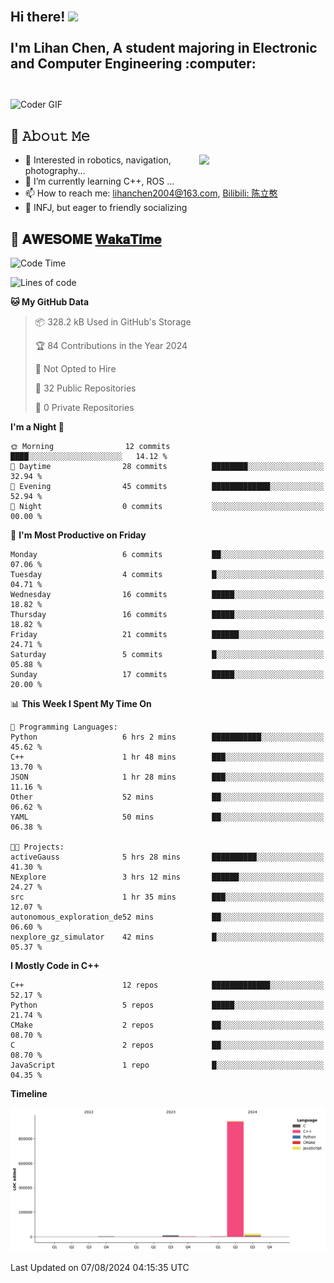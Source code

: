 <h2 align="left">
 <abc>
  <br>Hi there! <img src="https://user-images.githubusercontent.com/42378118/110234147-e3259600-7f4e-11eb-95be-0c4047144dea.gif" width="30"><br>
  <br> I'm Lihan Chen, A student majoring in Electronic and Computer Engineering :computer:<br>
  <br>
 </abc>
</h2>

<img align="center" src="https://media.giphy.com/media/SWoSkN6DxTszqIKEqv/giphy.gif" alt="Coder GIF" width="500">

## :book: 𝙰𝚋𝚘𝚞𝚝 𝙼𝚎

<img align="right" width="40%" src="https://github-readme-stats.vercel.app/api?username=LihanChen2004&show_icons=true&icon_color=CE1D2D&text_color=718096&bg_color=ffffff&hide_title=true" />

- 🌟 Interested in robotics, navigation, photography...
- 🌱 I’m currently learning C++, ROS ... 
- 📫 How to reach me: lihanchen2004@163.com, [Bilibili: 陈立憨](https://space.bilibili.com/170786212)
- 👯 INFJ, but eager to friendly socializing

## 📜 𝐀𝐖𝐄𝐒𝐎𝐌𝐄 [𝐖𝐚𝐤𝐚𝐓𝐢𝐦𝐞](https://github.com/anmol098/waka-readme-stats)

<!--START_SECTION:waka-->
![Code Time](http://img.shields.io/badge/Code%20Time-9%20hrs%2011%20mins-blue)

![Lines of code](https://img.shields.io/badge/From%20Hello%20World%20I%27ve%20Written-979.7%20thousand%20lines%20of%20code-blue)

**🐱 My GitHub Data** 

> 📦 328.2 kB Used in GitHub's Storage 
 > 
> 🏆 84 Contributions in the Year 2024
 > 
> 🚫 Not Opted to Hire
 > 
> 📜 32 Public Repositories 
 > 
> 🔑 0 Private Repositories 
 > 
**I'm a Night 🦉** 

```text
🌞 Morning                12 commits          ████░░░░░░░░░░░░░░░░░░░░░   14.12 % 
🌆 Daytime                28 commits          ████████░░░░░░░░░░░░░░░░░   32.94 % 
🌃 Evening                45 commits          █████████████░░░░░░░░░░░░   52.94 % 
🌙 Night                  0 commits           ░░░░░░░░░░░░░░░░░░░░░░░░░   00.00 % 
```
📅 **I'm Most Productive on Friday** 

```text
Monday                   6 commits           ██░░░░░░░░░░░░░░░░░░░░░░░   07.06 % 
Tuesday                  4 commits           █░░░░░░░░░░░░░░░░░░░░░░░░   04.71 % 
Wednesday                16 commits          █████░░░░░░░░░░░░░░░░░░░░   18.82 % 
Thursday                 16 commits          █████░░░░░░░░░░░░░░░░░░░░   18.82 % 
Friday                   21 commits          ██████░░░░░░░░░░░░░░░░░░░   24.71 % 
Saturday                 5 commits           █░░░░░░░░░░░░░░░░░░░░░░░░   05.88 % 
Sunday                   17 commits          █████░░░░░░░░░░░░░░░░░░░░   20.00 % 
```


📊 **This Week I Spent My Time On** 

```text
💬 Programming Languages: 
Python                   6 hrs 2 mins        ███████████░░░░░░░░░░░░░░   45.62 % 
C++                      1 hr 48 mins        ███░░░░░░░░░░░░░░░░░░░░░░   13.70 % 
JSON                     1 hr 28 mins        ███░░░░░░░░░░░░░░░░░░░░░░   11.16 % 
Other                    52 mins             ██░░░░░░░░░░░░░░░░░░░░░░░   06.62 % 
YAML                     50 mins             ██░░░░░░░░░░░░░░░░░░░░░░░   06.38 % 

🐱‍💻 Projects: 
activeGauss              5 hrs 28 mins       ██████████░░░░░░░░░░░░░░░   41.30 % 
NExplore                 3 hrs 12 mins       ██████░░░░░░░░░░░░░░░░░░░   24.27 % 
src                      1 hr 35 mins        ███░░░░░░░░░░░░░░░░░░░░░░   12.07 % 
autonomous_exploration_de52 mins             ██░░░░░░░░░░░░░░░░░░░░░░░   06.60 % 
nexplore_gz_simulator    42 mins             █░░░░░░░░░░░░░░░░░░░░░░░░   05.37 % 
```

**I Mostly Code in C++** 

```text
C++                      12 repos            █████████████░░░░░░░░░░░░   52.17 % 
Python                   5 repos             █████░░░░░░░░░░░░░░░░░░░░   21.74 % 
CMake                    2 repos             ██░░░░░░░░░░░░░░░░░░░░░░░   08.70 % 
C                        2 repos             ██░░░░░░░░░░░░░░░░░░░░░░░   08.70 % 
JavaScript               1 repo              █░░░░░░░░░░░░░░░░░░░░░░░░   04.35 % 
```



**Timeline**

![Lines of Code chart](https://raw.githubusercontent.com/LihanChen2004/LihanChen2004/main/assets/bar_graph.png)


 Last Updated on 07/08/2024 04:15:35 UTC
<!--END_SECTION:waka-->

<!--
**LihanChen2004/LihanChen2004** is a ✨ _special_ ✨ repository because its `README.md` (this file) appears on your GitHub profile.

Here are some ideas to get you started:

- 🔭 I’m currently working on ...
- 🌱 I’m currently learning ...
- 👯 I’m looking to collaborate on ...
- 🤔 I’m looking for help with ...
- 💬 Ask me about ...
- 📫 How to reach me: ...
- 😄 Pronouns: ...
- ⚡ Fun fact: ...
-->
